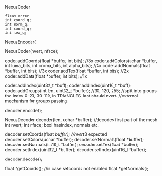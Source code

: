 NexusCoder

	float error
	int coord_q;
	int norm_q;
	int coord_q;
	int tex_q;

NexusEncoder(



NexusCoder(nvert, nface);

coder.addCoords(float *buffer, int bits); //3x
coder.addColors(uchar *buffer, int luma_bits, int croma_bits, int alpha_bits); //4x
coder.addNormals(float *buffer, int bits); //3x
coder.addTex(float *buffer, int bits); //2x
coder.addData(float *buffer, int bits); //1x

coder.addIndex(uint32_t *buff);
coder.addIndex(uint16_t *buff);
coder.addGroups(int len, uint32_t *buffer); //30, 120, 255; //split into groups the index 0-29, 30-119, in TRIANGLES, last should nvert.
//external mechanism for groups passing

decoder.encode();



NexusDecoder decoder(len, uchar *buffer); //decodes first part of the mesh
int nvert;
int nface;
bool hasindex, normals etc.

decoder.setCoords(float *buffer); //nvert*3 expected
decoder.setColors(uchar *buffer);
decoder.setNormals(float *buffer);
decoder.setNormals(int16_t *buffer);
decoder.setTex(float *buffer);
decoder.setIndex(uint32_t *buffer);
decoder.setIndex(uint16_t *buffer);


decoder.decode();

float *getCoords(); //in case setcoords not enabled
float *getNormals();




